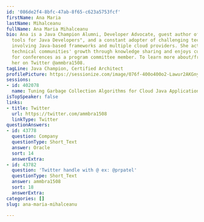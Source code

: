 ```yaml
---
id: '086de2f4-8bfc-47ab-8f65-c623a5753fcf'
firstName: Ana Maria
lastName: Mihalceanu
fullName: Ana Maria Mihalceanu
bio: Ana is a Java Champion Alumni, Developer Advocate, guest author of the book "DevOps
  tools for Java Developers", and a constant adopter of challenging technical scenarios
  involving Java-based frameworks and multiple cloud providers. She actively supports
  technical communities' growth through knowledge sharing and enjoys curating content
  for conferences as a program committee member. To learn more about/from her, follow
  her on Twitter @ammbra1508.
tagLine: Java Champion, Certified Architect
profilePicture: https://sessionize.com/image/076f-400o400o2-Lawur2AKGny32MmkpG69jQ.JPG
sessions:
- id: 402078
  name: Tuning Garbage Collection Algorithms for Cloud Java Applications
isTopSpeaker: false
links:
- title: Twitter
  url: https://twitter.com/ammbra1508
  linkType: Twitter
questionAnswers:
- id: 43778
  question: Company
  questionType: Short_Text
  answer: Oracle
  sort: 14
  answerExtra: 
- id: 43782
  question: 'Twitter handle with @ ex: @prpatel'
  questionType: Short_Text
  answer: ammbra1508
  sort: 18
  answerExtra: 
categories: []
slug: ana-maria-mihalceanu

---
```


